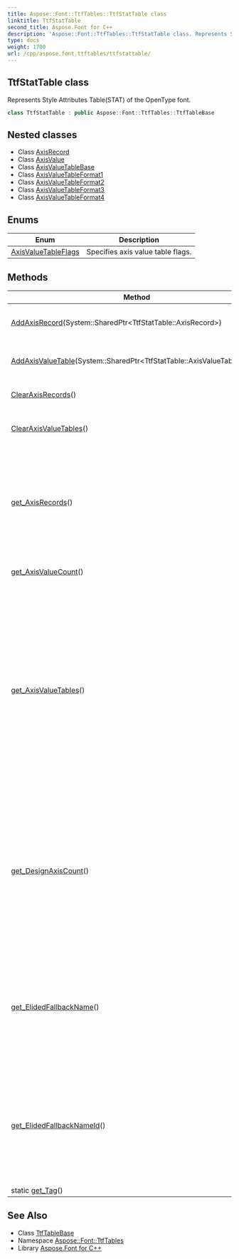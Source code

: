 ```yaml
---
title: Aspose::Font::TtfTables::TtfStatTable class
linktitle: TtfStatTable
second_title: Aspose.Font for C++
description: 'Aspose::Font::TtfTables::TtfStatTable class. Represents Style Attributes Table(STAT) of the OpenType font in C++.'
type: docs
weight: 1700
url: /cpp/aspose.font.ttftables/ttfstattable/
---
```

## TtfStatTable class


Represents Style Attributes Table(STAT) of the OpenType font.

```cpp
class TtfStatTable : public Aspose::Font::TtfTables::TtfTableBase
```

## Nested classes

* Class [AxisRecord](./axisrecord/)
* Class [AxisValue](./axisvalue/)
* Class [AxisValueTableBase](./axisvaluetablebase/)
* Class [AxisValueTableFormat1](./axisvaluetableformat1/)
* Class [AxisValueTableFormat2](./axisvaluetableformat2/)
* Class [AxisValueTableFormat3](./axisvaluetableformat3/)
* Class [AxisValueTableFormat4](./axisvaluetableformat4/)
## Enums

| Enum | Description |
| --- | --- |
| [AxisValueTableFlags](./axisvaluetableflags/) | Specifies axis value table flags. |
## Methods

| Method | Description |
| --- | --- |
| [AddAxisRecord](./addaxisrecord/)(System::SharedPtr\<TtfStatTable::AxisRecord\>) | Adds an Axis Record structure to the table. |
| [AddAxisValueTable](./addaxisvaluetable/)(System::SharedPtr\<TtfStatTable::AxisValueTableBase\>) | Adds an Axis Value Table structure to the table. |
| [ClearAxisRecords](./clearaxisrecords/)() | Removes all axis records from the table. |
| [ClearAxisValueTables](./clearaxisvaluetables/)() | Removes all axis value tables from the table. |
| [get_AxisRecords](./get_axisrecords/)() | Returns design axes array. Axes array is array of structures of type Axis Record. Spec: the axis record provides information about a single design axis. |
| [get_AxisValueCount](./get_axisvaluecount/)() | Returns the number of axis value tables. |
| [get_AxisValueTables](./get_axisvaluetables/)() | Returns array of Axis Value Tables. Spec: Axis Value Tables provide details regarding a specific style-attribute value on some specific axis of design variation, or a combination of design-variation axis values, and the relationship of those values to labels used as elements in subfamily names. |
| [get_DesignAxisCount](./get_designaxiscount/)() | Returns the number of axis records. Spec: in a font with an 'fvar' table, this value must be greater than or equal to the axisCount value in the 'fvar' table. In all fonts, must be greater than zero if axisValueCount is greater than zero. |
| [get_ElidedFallbackName](./get_elidedfallbackname/)() | Spec: Name used as fallback when projection of names into a particular font model produces a subfamily name containing only elidable elements. |
| [get_ElidedFallbackNameId](./get_elidedfallbacknameid/)() | Spec: Name ID used as fallback when projection of names into a particular font model produces a subfamily name containing only elidable elements. |
| static [get_Tag](./get_tag/)() | Gets table tag. |
## See Also

* Class [TtfTableBase](../ttftablebase/)
* Namespace [Aspose::Font::TtfTables](../)
* Library [Aspose.Font for C++](../../)
